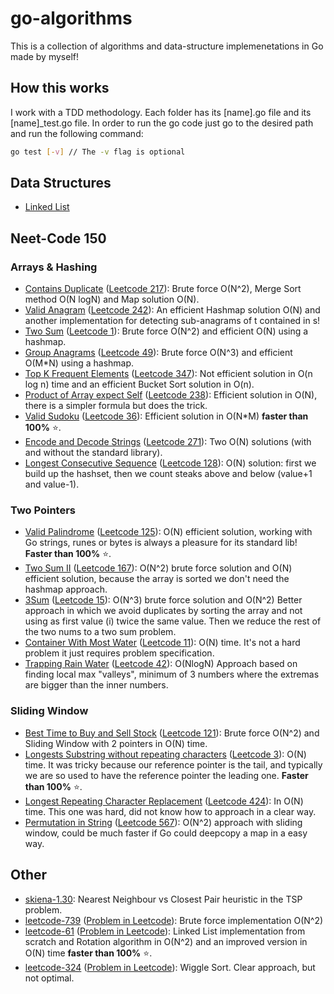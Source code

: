 # go-algorithms
This is a collection of algorithms and data-structure implemenetations in Go made by myself!

## How this works
I work with a TDD methodology. Each folder has its [name].go file and its [name]_test.go file. In order to run the go code just go to the desired path and run the following command:
```bash
go test [-v] // The -v flag is optional
```

## Data Structures
- [Linked List](https://github.com/ggcr/go-algorithms/tree/master/Data-Structures/linked-list)

## Neet-Code 150
### Arrays & Hashing
- [Contains Duplicate](https://github.com/ggcr/go-algorithms/tree/master/Array-And-Hashing/contains-duplicate) ([Leetcode 217](https://leetcode.com/problems/contains-duplicate/)): Brute force O(N^2), Merge Sort method O(N logN) and Map solution O(N).
- [Valid Anagram](https://github.com/ggcr/go-algorithms/tree/master/Array-And-Hashing/valid-anagram) ([Leetcode 242](https://leetcode.com/problems/valid-anagram/)): An efficient Hashmap solution O(N) and another implementation for detecting sub-anagrams of t contained in s!
- [Two Sum](https://github.com/ggcr/go-algorithms/tree/master/Array-And-Hashing/two-sum) ([Leetcode 1](https://leetcode.com/problems/two-sum/)): Brute force O(N^2) and efficient O(N) using a hashmap.
- [Group Anagrams](https://github.com/ggcr/go-algorithms/tree/master/Array-And-Hashing/group-anagrams) ([Leetcode 49](https://leetcode.com/problems/group-anagrams/)): Brute force O(N^3) and efficient O(M*N) using a hashmap.
- [Top K Frequent Elements](https://github.com/ggcr/go-algorithms/tree/master/Array-And-Hashing/top-k-frequent-elements) ([Leetcode 347](https://leetcode.com/problems/top-k-frequent-elements)): Not efficient solution in O(n log n) time and an efficient Bucket Sort solution in O(n).
- [Product of Array expect Self](https://github.com/ggcr/go-algorithms/tree/master/Array-And-Hashing/product-of-array-except-self/) ([Leetcode 238](https://leetcode.com/problems/product-of-array-except-self/)): Efficient solution in O(N), there is a simpler formula but does the trick.
- [Valid Sudoku](https://github.com/ggcr/go-algorithms/tree/master/Array-And-Hashing/valid-sudoku) ([Leetcode 36](https://leetcode.com/problems/valid-sudoku)): Efficient solution in O(N*M) **faster than 100%** ⭐.
- [Encode and Decode Strings](https://github.com/ggcr/go-algorithms/tree/master/Array-And-Hashing/encode-decode-strings) ([Leetcode 271](https://leetcode.com/problems/encode-and-decode-strings/)): Two O(N) solutions (with and without the standard library).
- [Longest Consecutive Sequence](https://github.com/ggcr/go-algorithms/tree/master/Array-And-Hashing/longest-consecutive-sequence) ([Leetcode 128](https://leetcode.com/problems/longest-consecutive-sequence/)): O(N) solution: first we build up the hashset, then we count steaks above and below (value+1 and value-1).
### Two Pointers
- [Valid Palindrome](https://github.com/ggcr/go-algorithms/tree/master/Two-Pointers/valid-palyndrome) ([Leetcode 125](https://leetcode.com/problems/valid-palyndrome)): O(N) efficient solution, working with Go strings, runes or bytes is always a pleasure for its standard lib! **Faster than 100%** ⭐.
- [Two Sum II](https://github.com/ggcr/go-algorithms/tree/master/Two-Pointers/two-sum-2) ([Leetcode 167](https://leetcode.com/problems/two-sum-ii-input-array-is-sorted)): O(N^2) brute force solution and O(N) efficient solution, because the array is sorted we don't need the hashmap approach.
- [3Sum](https://github.com/ggcr/go-algorithms/tree/master/Two-Pointers/3Sum) ([Leetcode 15](https://leetcode.com/problems/3sum/)): O(N^3) brute force solution and O(N^2) Better approach in which we avoid duplicates by sorting the array and not using as first value (i) twice the same value. Then we reduce the rest of the two nums to a two sum problem.
- [Container With Most Water](https://github.com/ggcr/go-algorithms/tree/master/Two-Pointers/Container-with-most-water) ([Leetcode 11](https://leetcode.com/problems/container-with-most-water/)): O(N) time. It's not a hard problem it just requires problem specification.
- [Trapping Rain Water](https://github.com/ggcr/go-algorithms/tree/master/Two-Pointers/trapping-rain-water) ([Leetcode 42](https://leetcode.com/problems/trapping-rain-water)): O(NlogN) Approach based on finding local max "valleys", minimum of 3 numbers where the extremas are bigger than the inner numbers.
### Sliding Window
- [Best Time to Buy and Sell Stock](https://github.com/ggcr/go-algorithms/tree/master/Sliding-Window/best-time-to-buy-and-sell-stock) ([Leetcode 121](https://leetcode.com/problems/best-time-to-buy-and-sell-stock/)): Brute force O(N^2) and Sliding Window with 2 pointers in O(N) time. 
- [Longests Substring without repeating characters](https://github.com/ggcr/go-algorithms/tree/master/Sliding-Window/longest-substring-without-repeating-characters) ([Leetcode 3](https://leetcode.com/problems/longest-substring-without-repeating-characters/)): O(N) time. It was tricky because our reference pointer is the tail, and typically we are so used to have the reference pointer the leading one. **Faster than 100%** ⭐.
- [Longest Repeating Character Replacement](https://github.com/ggcr/go-algorithms/tree/master/Sliding-Window/longest-repeating-character-replacement) ([Leetcode 424](https://leetcode.com/problems/longest-repeating-character-replacement/)): In O(N) time. This one was hard, did not know how to approach in a clear way. 
- [Permutation in String](https://github.com/ggcr/go-algorithms/tree/master/Sliding-Window/permutation-in-string) ([Leetcode 567](https://leetcode.com/problems/permutation-in-string/)): O(N^2) approach with sliding window, could be much faster if Go could deepcopy a map in a easy way.

## Other
- [skiena-1.30](https://github.com/ggcr/go-algorithms/tree/master/Other/skiena-1.30): Nearest Neighbour vs Closest Pair heuristic in the TSP problem.  
- [leetcode-739](https://github.com/ggcr/go-algorithms/tree/master/Other/leetcode-739) ([Problem in Leetcode](https://leetcode.com/problems/daily-temperatures/)): Brute force implementation O(N^2)
- [leetcode-61](https://github.com/ggcr/go-algorithms/tree/master/Other/leetcode-61) ([Problem in Leetcode](https://leetcode.com/problems/rotate-list/)): Linked List implementation from scratch and Rotation algorithm in O(N^2) and an improved version in O(N) time **faster than 100%** ⭐.
- [leetcode-324](https://github.com/ggcr/go-algorithms/tree/master/Other/leetcode-324) ([Problem in Leetcode](https://leetcode.com/problems/wiggle-sort-ii/)): Wiggle Sort. Clear approach, but not optimal.


